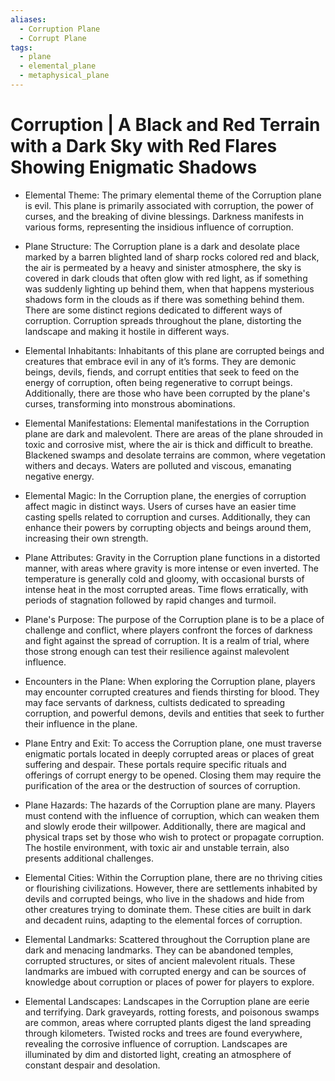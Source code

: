 ```yaml
---
aliases:
  - Corruption Plane
  - Corrupt Plane
tags:
  - plane
  - elemental_plane
  - metaphysical_plane
---
```

# Corruption | A Black and Red Terrain with a Dark Sky with Red Flares Showing Enigmatic Shadows

- Elemental Theme:
	The primary elemental theme of the Corruption plane is evil. This plane is primarily associated with corruption, the power of curses, and the breaking of divine blessings. Darkness manifests in various forms, representing the insidious influence of corruption.

- Plane Structure:
	The Corruption plane is a dark and desolate place marked by a barren blighted land of sharp rocks colored red and black, the air is permeated by a heavy and sinister atmosphere, the sky is covered in dark clouds that often glow with red light, as if something was suddenly lighting up behind them, when that happens mysterious shadows form in the clouds as if there was something behind them. There are some distinct regions dedicated to different ways of corruption. Corruption spreads throughout the plane, distorting the landscape and making it hostile in different ways.

- Elemental Inhabitants:
	Inhabitants of this plane are corrupted beings and creatures that embrace evil in any of it’s forms. They are demonic beings, devils, fiends, and corrupt entities that seek to feed on the energy of corruption, often being regenerative to corrupt beings. Additionally, there are those who have been corrupted by the plane's curses, transforming into monstrous abominations.

- Elemental Manifestations:
	Elemental manifestations in the Corruption plane are dark and malevolent. There are areas of the plane shrouded in toxic and corrosive mist, where the air is thick and difficult to breathe. Blackened swamps and desolate terrains are common, where vegetation withers and decays. Waters are polluted and viscous, emanating negative energy.

- Elemental Magic:
	In the Corruption plane, the energies of corruption affect magic in distinct ways. Users of curses have an easier time casting spells related to corruption and curses. Additionally, they can enhance their powers by corrupting objects and beings around them, increasing their own strength.

- Plane Attributes:
	Gravity in the Corruption plane functions in a distorted manner, with areas where gravity is more intense or even inverted. The temperature is generally cold and gloomy, with occasional bursts of intense heat in the most corrupted areas. Time flows erratically, with periods of stagnation followed by rapid changes and turmoil.

- Plane's Purpose:
	The purpose of the Corruption plane is to be a place of challenge and conflict, where players confront the forces of darkness and fight against the spread of corruption. It is a realm of trial, where those strong enough can test their resilience against malevolent influence.

- Encounters in the Plane:
	When exploring the Corruption plane, players may encounter corrupted creatures and fiends thirsting for blood. They may face servants of darkness, cultists dedicated to spreading corruption, and powerful demons, devils and entities that seek to further their influence in the plane.

- Plane Entry and Exit:
	To access the Corruption plane, one must traverse enigmatic portals located in deeply corrupted areas or places of great suffering and despair. These portals require specific rituals and offerings of corrupt energy to be opened. Closing them may require the purification of the area or the destruction of sources of corruption.

- Plane Hazards:
	The hazards of the Corruption plane are many. Players must contend with the influence of corruption, which can weaken them and slowly erode their willpower. Additionally, there are magical and physical traps set by those who wish to protect or propagate corruption. The hostile environment, with toxic air and unstable terrain, also presents additional challenges.

- Elemental Cities:
	Within the Corruption plane, there are no thriving cities or flourishing civilizations. However, there are settlements inhabited by devils and corrupted beings, who live in the shadows and hide from other creatures trying to dominate them. These cities are built in dark and decadent ruins, adapting to the elemental forces of corruption.

- Elemental Landmarks:
	Scattered throughout the Corruption plane are dark and menacing landmarks. They can be abandoned temples, corrupted structures, or sites of ancient malevolent rituals. These landmarks are imbued with corrupted energy and can be sources of knowledge about corruption or places of power for players to explore.

- Elemental Landscapes:
	Landscapes in the Corruption plane are eerie and terrifying. Dark graveyards, rotting forests, and poisonous swamps are common, areas where corrupted plants digest the land spreading through kilometers. Twisted rocks and trees are found everywhere, revealing the corrosive influence of corruption. Landscapes are illuminated by dim and distorted light, creating an atmosphere of constant despair and desolation.